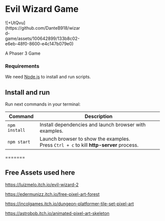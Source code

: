 # Evil Wizard Game

<div style="width: 50%;">
![+UtQvu](https://github.com/DanteB918/wizard-game/assets/100642899/133b8c02-e6eb-48f0-8600-e4c147b079e0)
</div>

A Phaser 3 Game

### Requirements

We need [Node.js](https://nodejs.org) to install and run scripts.

## Install and run

Run next commands in your terminal:

| Command | Description |
|---------|-------------|
| `npm install` | Install dependencies and launch browser with examples.|
| `npm start` | Launch browser to show the examples. <br> Press `Ctrl + c` to kill **http-server** process. |
=======

## Free Assets used here

https://luizmelo.itch.io/evil-wizard-2

https://edermunizz.itch.io/free-pixel-art-forest

https://incolgames.itch.io/dungeon-platformer-tile-set-pixel-art

https://astrobob.itch.io/animated-pixel-art-skeleton
